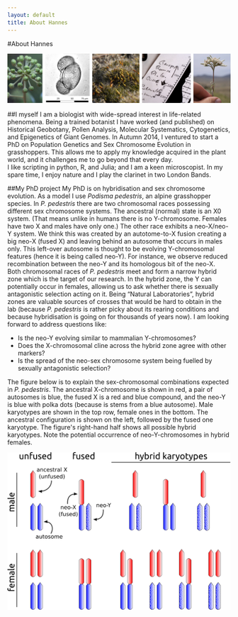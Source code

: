 ```yaml
---
layout: default
title: About Hannes
---
```



#About Hannes

![About](../img/about.jpg)

##I myself
I am a biologist with wide-spread interest in life-related phenomena. Being a trained botanist I have worked (and published) on Historical Geobotany, Pollen Analysis, Molecular Systematics, Cytogenetics, and Epigenetics of Giant Genomes. In Autumn 2014, I ventured to start a PhD on Population Genetics and Sex Chromosome Evolution in grasshoppers. This allows me to apply my knowledge acquired in the plant world, and it challenges me to go beyond that every day.  
I like scripting in python, R, and Julia; and I am a keen microscopist. In my spare time, I enjoy nature and I play the clarinet in two London Bands.

##My PhD project
My PhD is on hybridisation and sex chromosome evolution. As a model I use *Podisma pedestris*, an alpine grasshopper species. In *P. pedestris* there are two chromosomal races possessing different sex chromosome systems. The ancestral (normal) state is an X0 system. (That means unlike in humans there is no Y-chromosome. Females have two X and males have only one.) The other race exhibits a neo-X/neo-Y system. We think this was created by an autotome-to-X fusion creating a big neo-X (fused X) and leaving behind an autosome that occurs in males only. This left-over autosome is thought to be evolving Y-chromosomal features (hence it is being called neo-Y). For instance, we observe reduced recombination between the neo-Y and its homologous bit of the neo-X.  
Both chromosomal races of *P. pedestris* meet and form a narrow hybrid zone which is the target of our research. In the hybrid zone, the Y can potentially occur in females, allowing us to ask whether there is sexually antagonistic selection acting on it. Being “Natural Laboratories”, hybrid zones are valuable sources of crosses that would be hard to obtain in the lab (because *P. pedestris* is rather picky about its rearing conditions and because hybridisation is going on for thousands of years now). I am looking forward to address questions like:

* Is the neo-Y evolving similar to mammalian Y-chromosomes?
* Does the X-chromosomal cline across the hybrid zone agree with other markers?
* Is the spread of the neo-sex chromosome system being fuelled by sexually antagonistic selection?

The figure below is to explain the sex-chromosomal combinations expected in *P. pedestris*. The ancestral X-chromosome is shown in red, a pair of autosomes is blue, the fused X is a red and blue compound, and the neo-Y is blue with polka dots (because is stems from a blue autosome). Male karyotypes are shown in the top row, female ones in the bottom. The ancestral configuration is shown on the left, followed by the fused one karyotype. The figure's right-hand half shows all possible hybrid karyotypes. Note the potential occurrence of neo-Y-chromosomes in hybrid females.

![chromosomes](../img/sex_chrs_drawing.png)
